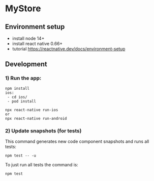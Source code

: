 # MyStore

## Environment setup
 - install node 14+
 - install react native 0.66+
 - tutorial https://reactnative.dev/docs/environment-setup

## Development

### 1) Run the app:

```
npm install
ios: 
 - cd ios/
 - pod install

npx react-native run-ios
or
npx react-native run-android
```

### 2) Update snapshots (for tests)

This command generates new code component snapshots and runs all tests:

 ```
npm test -- -u
```

To just run all tests the command is:

 ```
npm test
```




